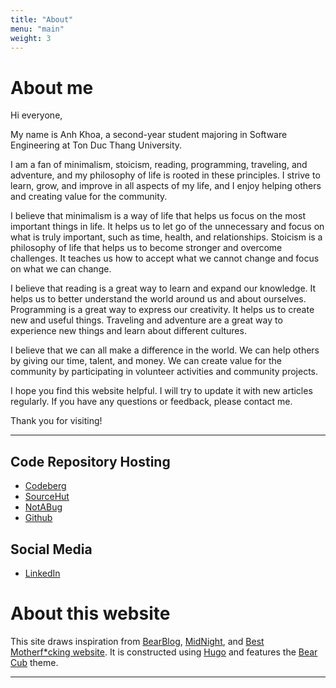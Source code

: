```yaml
---
title: "About"
menu: "main"
weight: 3
---
```


# About me

Hi everyone,

My name is Anh Khoa, a second-year student majoring in Software Engineering at Ton Duc Thang University.

I am a fan of minimalism, stoicism, reading, programming, traveling, and adventure, and my philosophy of life is rooted in these principles. I strive to learn, grow, and improve in all aspects of my life, and I enjoy helping others and creating value for the community.

I believe that minimalism is a way of life that helps us focus on the most important things in life. It helps us to let go of the unnecessary and focus on what is truly important, such as time, health, and relationships. Stoicism is a philosophy of life that helps us to become stronger and overcome challenges. It teaches us how to accept what we cannot change and focus on what we can change.

I believe that reading is a great way to learn and expand our knowledge. It helps us to better understand the world around us and about ourselves. Programming is a great way to express our creativity. It helps us to create new and useful things. Traveling and adventure are a great way to experience new things and learn about different cultures.

I believe that we can all make a difference in the world. We can help others by giving our time, talent, and money. We can create value for the community by participating in volunteer activities and community projects.

I hope you find this website helpful. I will try to update it with new articles regularly. If you have any questions or feedback, please contact me.

Thank you for visiting!

---

## Code Repository Hosting

- [Codeberg](https://codeberg.org/anhkhoakz/)
- [SourceHut](https://sr.ht/~anhkhoakz/)
- [NotABug](https://notabug.org/anhkhoakz)
- [Github](https://github.com/anhkhoakz/)
  
## Social Media
- [LinkedIn](https://linkedin.com/in/anhkhoakz/)

# About this website

This site draws inspiration from [BearBlog](https://bearblog.dev/), [MidNight](https://midnight.pub/), and [Best Motherf\*cking website](https://bestmotherfucking.website/). It is constructed using [Hugo](https://gohugo.io/) and features the [Bear Cub](https://themes.gohugo.io/themes/hugo-bearcub/) theme.

---